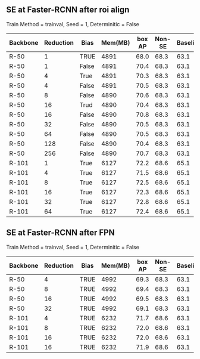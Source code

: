 ## SE at Faster-RCNN after roi align 
Train Method = trainval,  Seed = 1,   Determinitic = False 

| Backbone | Reduction | Bias  | Mem(MB) | box AP | Non-SE | Baseline |
|----------|-----------|-------|---------|--------|--------|----------|
| R-50     | 1         | TRUE  | 4891    | 68.0   | 68.3   | 63.1     |
| R-50     | 1         | False | 4891    | 70.4   | 68.3   | 63.1     |
| R-50     | 4         | True  | 4891    | 70.3   | 68.3   | 63.1     |
| R-50     | 4         | False | 4891    | 70.5   | 68.3   | 63.1     |
| R-50     | 8         | False | 4890    | 70.6   | 68.3   | 63.1     |
| R-50     | 16        | Trud  | 4890    | 70.4   | 68.3   | 63.1     |
| R-50     | 16        | False | 4890    | 70.8   | 68.3   | 63.1     |
| R-50     | 32        | False | 4890    | 70.5   | 68.3   | 63.1     |
| R-50     | 64        | False | 4890    | 70.5   | 68.3   | 63.1     |
| R-50     | 128       | False | 4890    | 70.4   | 68.3   | 63.1     |
| R-50     | 256       | False | 4890    | 70.7   | 68.3   | 63.1     |
| R-101    | 1         | True  | 6127    | 72.2   | 68.6   | 65.1     |
| R-101    | 4         | True  | 6127    | 71.5   | 68.6   | 65.1     |
| R-101    | 8         | True  | 6127    | 72.5   | 68.6   | 65.1     |
| R-101    | 16        | True  | 6127    | 72.3   | 68.6   | 65.1     |
| R-101    | 32        | True  | 6127    | 72.8   | 68.6   | 65.1     |
| R-101    | 64        | True  | 6127    | 72.4   | 68.6   | 65.1     |


## SE at Faster-RCNN after FPN 
Train Method = trainval,  Seed = 1,   Determinitic = False 

| Backbone | Reduction | Bias  | Mem(MB) | box AP | Non-SE | Baseline |
|----------|-----------|-------|---------|--------|--------|----------|
| R-50     | 4         | TRUE  | 4992    | 69.3   | 68.3   | 63.1     |
| R-50     | 8         | TRUE  | 4992    | 69.4   | 68.3   | 63.1     |
| R-50     | 16        | TRUE  | 4992    | 69.5   | 68.3   | 63.1     |
| R-50     | 32        | TRUE  | 4992    | 69.1   | 68.3   | 63.1     |
| R-101    | 4         | TRUE  | 6232    | 71.7   | 68.6   | 63.1     |
| R-101    | 8         | TRUE  | 6232    | 72.0   | 68.6   | 63.1     |
| R-101    | 16        | TRUE  | 6232    | 72.0   | 68.6   | 63.1     |
| R-101    | 16        | TRUE  | 6232    | 71.9   | 68.6   | 63.1     |
